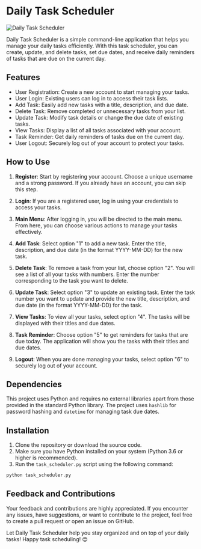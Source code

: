 # Daily Task Scheduler

![Daily Task Scheduler](task_scheduler.png)

Daily Task Scheduler is a simple command-line application that helps you manage your daily tasks efficiently. With this task scheduler, you can create, update, and delete tasks, set due dates, and receive daily reminders of tasks that are due on the current day.

## Features

- User Registration: Create a new account to start managing your tasks.
- User Login: Existing users can log in to access their task lists.
- Add Task: Easily add new tasks with a title, description, and due date.
- Delete Task: Remove completed or unnecessary tasks from your list.
- Update Task: Modify task details or change the due date of existing tasks.
- View Tasks: Display a list of all tasks associated with your account.
- Task Reminder: Get daily reminders of tasks due on the current day.
- User Logout: Securely log out of your account to protect your tasks.

## How to Use

1. **Register**: Start by registering your account. Choose a unique username and a strong password. If you already have an account, you can skip this step.

2. **Login**: If you are a registered user, log in using your credentials to access your tasks.

3. **Main Menu**: After logging in, you will be directed to the main menu. From here, you can choose various actions to manage your tasks effectively.

4. **Add Task**: Select option "1" to add a new task. Enter the title, description, and due date (in the format YYYY-MM-DD) for the new task.

5. **Delete Task**: To remove a task from your list, choose option "2". You will see a list of all your tasks with numbers. Enter the number corresponding to the task you want to delete.

6. **Update Task**: Select option "3" to update an existing task. Enter the task number you want to update and provide the new title, description, and due date (in the format YYYY-MM-DD) for the task.

7. **View Tasks**: To view all your tasks, select option "4". The tasks will be displayed with their titles and due dates.

8. **Task Reminder**: Choose option "5" to get reminders for tasks that are due today. The application will show you the tasks with their titles and due dates.

9. **Logout**: When you are done managing your tasks, select option "6" to securely log out of your account.

## Dependencies

This project uses Python and requires no external libraries apart from those provided in the standard Python library. The project uses `hashlib` for password hashing and `datetime` for managing task due dates.

## Installation

1. Clone the repository or download the source code.
2. Make sure you have Python installed on your system (Python 3.6 or higher is recommended).
3. Run the `task_scheduler.py` script using the following command:

```bash
python task_scheduler.py
```

## Feedback and Contributions

Your feedback and contributions are highly appreciated. If you encounter any issues, have suggestions, or want to contribute to the project, feel free to create a pull request or open an issue on GitHub.

Let Daily Task Scheduler help you stay organized and on top of your daily tasks! Happy task scheduling! 😊
